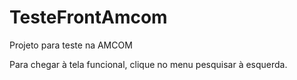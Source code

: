 # TesteFrontAmcom

Projeto para teste na AMCOM

Para chegar à tela funcional, clique no menu pesquisar à esquerda.

